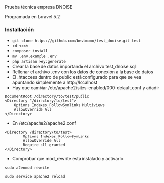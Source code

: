 Prueba técnica empresa DNOISE



Programada en Laravel 5.2


### Installación ###

* `git clone https://github.com/bestmomo/test_dnoise.git test`
* `cd test`
* `composer install`
* `mv .env.example .env`
* `php artisan key:generate`
* Crear la base de datos importando el archivo test_dnoise.sql
* Rellenar el archivo .env con los datos de conexión a la base de datos
* El .htaccess dentro de public está configurado para que se vea apuntando simplemente a http://localhost
* Hay que cambiar /etc/apache2/sites-enabled/000-default.conf y añadir

```
DocumentRoot /directory/to/test/public
<Directory "/directory/to/test">
    Options Indexes FollowSymlinks Multiviews
    AllowOverride All
</Directory>
```

* En /etc/apache2/apache2.conf

```
<Directory /directory/to/test>
        Options Indexes FollowSymLinks
        AllowOverride All
        Require all granted
</Directory>
```

* Comprobar que mod_rewrite está instalado y activarlo

`sudo a2enmod rewrite`

`sudo service apache2 reload`

